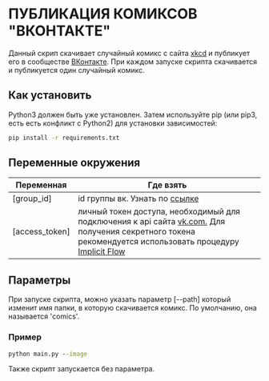 # ПУБЛИКАЦИЯ КОМИКСОВ "ВКОНТАКТЕ"

Данный скрип скачивает случайный комикс с сайта [xkcd](https://xkcd.com) и публикует его в сообществе [ВКонтакте](https://vk.com/club220987965). При каждом запуске скрипта скачивается и публикуется один случайный комикс.

## Как установить

Python3 должен быть уже установлен. Затем используйте pip (или pip3, есть есть конфликт с Python2) для установки зависимостей:

```cmd
pip install -r requirements.txt
```

## Переменные окружения

| Переменная | Где взять |
|----------|----------|
| [group_id] | id группы вк. Узнать по [ссылке](https://regvk.com/id/)  |
| [access_token] | личный токен доступа, необходимый для подключения к api сайта [vk.com.](https://vk.com/) Для получения секретного токена рекомендуется использовать процедуру [Implicit Flow](https://vk.com/dev/implicit_flow_user) |

## Параметры

При запуске скрипта, можно указать параметр [--path] который изменит имя папки, в которую скачивается комикс. По умолчанию, она называется 'comics'.

### Пример

```cmd
python main.py --image
```

Также скрипт запускается без параметра.
